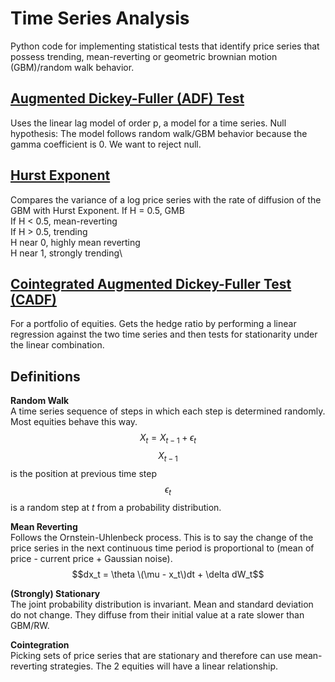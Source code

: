 # Time Series Analysis
Python code for implementing statistical tests that identify price series that possess trending, mean-reverting or 
geometric brownian motion (GBM)/random walk behavior.

## [Augmented Dickey-Fuller (ADF) Test](ADF.py)
Uses the linear lag model of order p, a model for a time series.
Null hypothesis: The model follows random walk/GBM behavior because the gamma coefficient is 0.
We want to reject null.

## [Hurst Exponent](Hurst.py)
Compares the variance of a log price series with the rate of diffusion of the GBM with Hurst Exponent.
If H = 0.5, GMB\
If H < 0.5, mean-reverting\
If H > 0.5, trending\
H near 0, highly mean reverting\
H near 1, strongly trending\

## [Cointegrated Augmented Dickey-Fuller Test (CADF)](CADF.py)
For a portfolio of equities. Gets the hedge ratio by performing a linear regression against the two time series and then
tests for stationarity under the linear combination.

## Definitions
**Random Walk**\
A time series sequence of steps in which each step is determined randomly. Most equities behave this way.
$$X_t = X_{t-1}+ {\epsilon}_t$$
$$X_{t-1}$$ is the position at previous time step
$${\epsilon}_t$$ is a random step at $t$ from a probability distribution.

**Mean Reverting**\
Follows the Ornstein-Uhlenbeck process. This is to say the change of the price series in the next continuous time
period is proportional to (mean of price - current price + Gaussian noise).
$$dx_t = \theta \(\mu - x_t\)dt + \delta dW_t$$

**(Strongly) Stationary**\
The joint probability distribution is invariant. Mean and standard deviation do not change. They diffuse from their 
initial value at a rate slower than GBM/RW.

**Cointegration**\
Picking sets of price series that are stationary and therefore can use mean-reverting strategies. The 2 equities will
have a linear relationship.
